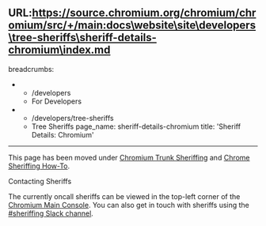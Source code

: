 URL:https://source.chromium.org/chromium/chromium/src/+/main:docs\website\site\developers\tree-sheriffs\sheriff-details-chromium\index.md
---
breadcrumbs:
- - /developers
  - For Developers
- - /developers/tree-sheriffs
  - Tree Sheriffs
page_name: sheriff-details-chromium
title: 'Sheriff Details: Chromium'
---

This page has been moved under [Chromium Trunk
Sheriffing](http://go/chrome-trunk-sheriffing) and [Chrome
Sheriffing How-To](http://go/chrome-sheriffing-how-to).

Contacting Sheriffs

The currently oncall sheriffs can be viewed in the top-left corner of the
[Chromium Main Console](https://ci.chromium.org/p/chromium/g/main/console). You
can also get in touch with sheriffs using the [#sheriffing Slack
channel](https://chromium.slack.com/messages/CGJ5WKRUH/).
